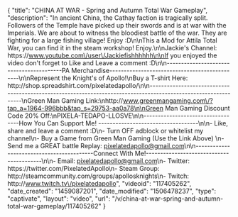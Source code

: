 {
    "title": "CHINA AT WAR - Spring and Autumn Total War Gameplay",
    "description": "In ancient China, the Cathay faction is tragically split.  Followers of the Temple have picked up their swords and is at war with the Imperials.  We are about to witness the bloodiest battle of the war.  They are fighting for a large fishing village!  Enjoy :D\n\nThis a Mod for Attila Total War, you can find it in the steam workshop!  Enjoy.\n\nJackie's Channel: https:\/\/www.youtube.com\/user\/Jackiefishhhhhh\n\nIf you enjoyed the video don't forget to Like and Leave a comment :D\n\n-----------------------------------------PA Merchandise----------------------------------------------\n\nRepresent the Knight's of Apollo!\nBuy a T-shirt Here: http:\/\/shop.spreadshirt.com\/pixelatedapollo\/\n\n---------------------------------------------------------------------------------------------------------------\nGreen Man Gaming Link:\nhttp:\/\/www.greenmangaming.com\/?tap_a=1964-996bbb&tap_s=29753-aa0a78\n\nGreen Man Gaming Discount Code 20% Off:\nPIXELA-TEDAPO-LLOSVE\n\n----------------------------------How You Can Support Me! -----------------------------------\n\n- Like, share and leave a comment :D\n- Turn OFF adblock or whitelist my channel\n- Buy a Game from Green Man Gaming (Use the Link Above) \n- Send me a GREAT battle Replay: pixelatedapollo@gmail.com\n\n------------------------------------------Connect With Me!-----------------------------------------\n\n- Email: pixelatedapollo@gmail.com\n- Twitter: https:\/\/twitter.com\/PixelatedApollo\n- Steam Group:  http:\/\/steamcommunity.com\/groups\/apollosknights\n- Twitch: http:\/\/www.twitch.tv\/pixelatedapollo",
    "videoid": "117405262",
    "date_created": "1459087201",
    "date_modified": "1506478237",
    "type": "captivate",
    "layout": "video",
    "url": "\/v\/china-at-war-spring-and-autumn-total-war-gameplay\/117405262"
}